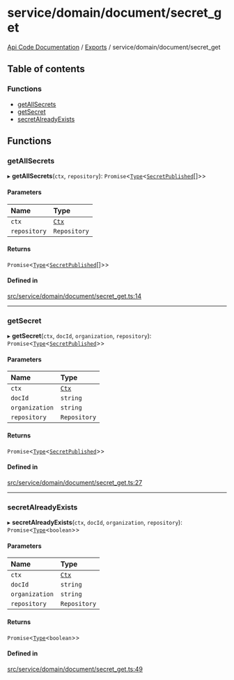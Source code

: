 # service/domain/document/secret\_get
 
[Api Code Documentation](../README.md) / [Exports](../modules.md) / service/domain/document/secret\_get

## Table of contents

### Functions

- [getAllSecrets](service_domain_document_secret_get.md#getallsecrets)
- [getSecret](service_domain_document_secret_get.md#getsecret)
- [secretAlreadyExists](service_domain_document_secret_get.md#secretalreadyexists)

## Functions

### getAllSecrets

▸ **getAllSecrets**(`ctx`, `repository`): `Promise`<[`Type`](result.md#type)<[`SecretPublished`](../interfaces/service_domain_document_document_shared.SecretPublished.md)[]\>\>

#### Parameters

| Name | Type |
| :------ | :------ |
| `ctx` | [`Ctx`](../interfaces/lib_ctx.Ctx.md) |
| `repository` | `Repository` |

#### Returns

`Promise`<[`Type`](result.md#type)<[`SecretPublished`](../interfaces/service_domain_document_document_shared.SecretPublished.md)[]\>\>

#### Defined in

[src/service/domain/document/secret_get.ts:14](https://github.com/openkfw/TruBudget/blob/0804644/api/src/service/domain/document/secret_get.ts#L14)

___

### getSecret

▸ **getSecret**(`ctx`, `docId`, `organization`, `repository`): `Promise`<[`Type`](result.md#type)<[`SecretPublished`](../interfaces/service_domain_document_document_shared.SecretPublished.md)\>\>

#### Parameters

| Name | Type |
| :------ | :------ |
| `ctx` | [`Ctx`](../interfaces/lib_ctx.Ctx.md) |
| `docId` | `string` |
| `organization` | `string` |
| `repository` | `Repository` |

#### Returns

`Promise`<[`Type`](result.md#type)<[`SecretPublished`](../interfaces/service_domain_document_document_shared.SecretPublished.md)\>\>

#### Defined in

[src/service/domain/document/secret_get.ts:27](https://github.com/openkfw/TruBudget/blob/0804644/api/src/service/domain/document/secret_get.ts#L27)

___

### secretAlreadyExists

▸ **secretAlreadyExists**(`ctx`, `docId`, `organization`, `repository`): `Promise`<[`Type`](result.md#type)<`boolean`\>\>

#### Parameters

| Name | Type |
| :------ | :------ |
| `ctx` | [`Ctx`](../interfaces/lib_ctx.Ctx.md) |
| `docId` | `string` |
| `organization` | `string` |
| `repository` | `Repository` |

#### Returns

`Promise`<[`Type`](result.md#type)<`boolean`\>\>

#### Defined in

[src/service/domain/document/secret_get.ts:49](https://github.com/openkfw/TruBudget/blob/0804644/api/src/service/domain/document/secret_get.ts#L49)
